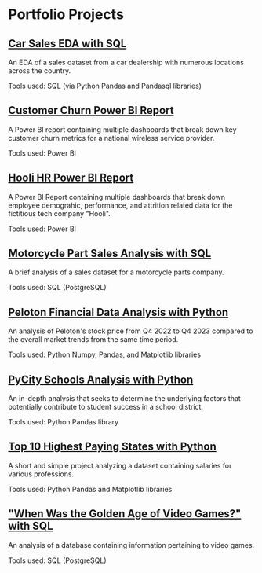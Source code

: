 # Portfolio Projects

## [Car Sales EDA with SQL](https://github.com/thomascowart/PortfolioProjects/blob/main/CarSalesEDA.ipynb)
An EDA of a sales dataset from a car dealership with numerous locations across the country.

Tools used: SQL (via Python Pandas and Pandasql libraries)

## [Customer Churn Power BI Report](https://app.powerbi.com/view?r=eyJrIjoiMTlkOTQ3MmYtMTQ2ZS00NmUyLTgzZTUtMTEyOTVhZDVhMGZjIiwidCI6Ijc2YTZhZmY0LWEwNDYtNGUxZS04Nzk3LTFiMjhiM2Y1YmRiOSIsImMiOjZ9)
A Power BI report containing multiple dashboards that break down key customer churn metrics for a national wireless service provider.

Tools used: Power BI

## [Hooli HR Power BI Report](https://app.powerbi.com/view?r=eyJrIjoiOTYyYmZjNjItM2IyOS00NzhlLThjZWMtZGM3Zjc0ZWY2OGEzIiwidCI6Ijc2YTZhZmY0LWEwNDYtNGUxZS04Nzk3LTFiMjhiM2Y1YmRiOSIsImMiOjZ9)
A Power BI Report containing multiple dashboards that break down employee demograhic, performance, and attrition related data for the fictitious tech company "Hooli".

Tools used: Power BI

## [Motorcycle Part Sales Analysis with SQL](https://github.com/thomascowart/PortfolioProjects/blob/main/MotorcyclePartSales.ipynb)
A brief analysis of a sales dataset for a motorcycle parts company.

Tools used: SQL (PostgreSQL)

## [Peloton Financial Data Analysis with Python](https://github.com/thomascowart/PortfolioProjects/blob/main/PelotonFinancialDataAnalysis.ipynb)
An analysis of Peloton's stock price from Q4 2022 to Q4 2023 compared to the overall market trends from the same time period.

Tools used: Python Numpy, Pandas, and Matplotlib libraries

## [PyCity Schools Analysis with Python](https://github.com/thomascowart/PortfolioProjects/blob/main/PyCitySchoolsAnalysis.ipynb)
An in-depth analysis that seeks to determine the underlying factors that potentially contribute to student success in a school district.

Tools used: Python Pandas library

## [Top 10 Highest Paying States with Python](https://github.com/thomascowart/PortfolioProjects/blob/main/Top10HighestPayingStates.ipynb)
A short and simple project analyzing a dataset containing salaries for various professions.

Tools used: Python Pandas and Matplotlib libraries

## ["When Was the Golden Age of Video Games?" with SQL](https://github.com/thomascowart/PortfolioProjects/blob/main/GoldenAgeofVideoGames.ipynb)
An analysis of a database containing information pertaining to video games.

Tools used: SQL (PostgreSQL)
